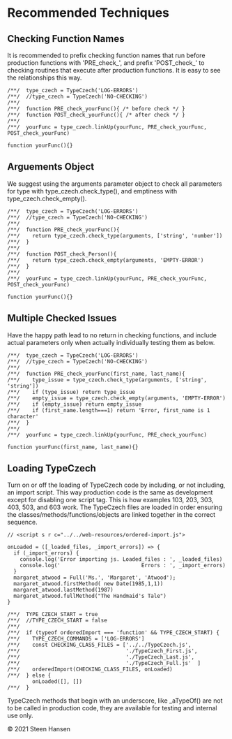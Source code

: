 # Recommended Techniques

## Checking Function Names
It is recommended to prefix checking function names that run before production
functions with 'PRE_check_', and prefix 'POST_check_' to checking routines that execute after
production functions. It is easy to see the relationships this way.

    /**/  type_czech = TypeCzech('LOG-ERRORS')
    /**/  //type_czech = TypeCzech('NO-CHECKING')
    /**/
    /**/  function PRE_check_yourFunc(){ /* before check */ }
    /**/  function POST_check_yourFunc(){ /* after check */ }
    /**/
    /**/  yourFunc = type_czech.linkUp(yourFunc, PRE_check_yourFunc, POST_check_yourFunc)

    function yourFunc(){}

## Arguements Object
We suggest using the arguments parameter object to check all parameters for type with type_czech.check_type(), and emptiness with type_czech.check_empty().

    /**/  type_czech = TypeCzech('LOG-ERRORS')
    /**/  //type_czech = TypeCzech('NO-CHECKING')
    /**/
    /**/  function PRE_check_yourFunc(){
    /**/    return type_czech.check_type(arguments, ['string', 'number'])
    /**/  }
    /**/
    /**/  function POST_check_Person(){
    /**/    return type_czech.check_empty(arguments, 'EMPTY-ERROR')
    /**/  }
    /**/
    /**/  yourFunc = type_czech.linkUp(yourFunc, PRE_check_yourFunc, POST_check_yourFunc)

    function yourFunc(){}

## Multiple Checked Issues
Have the happy path lead to no return in checking functions, and include actual
parameters only when actually individually testing them as below.

    /**/  type_czech = TypeCzech('LOG-ERRORS')
    /**/  //type_czech = TypeCzech('NO-CHECKING')
    /**/
    /**/  function PRE_check_yourFunc(first_name, last_name){
    /**/    type_issue = type_czech.check_type(arguments, ['string', 'string'])
    /**/    if (type_issue) return type_issue
    /**/    empty_issue = type_czech.check_empty(arguments, 'EMPTY-ERROR')
    /**/    if (empty_issue) return empty_issue
    /**/    if (first_name.length===1) return 'Error, first_name is 1 character'
    /**/  }
    /**/
    /**/  yourFunc = type_czech.linkUp(yourFunc, PRE_check_yourFunc)

    function yourFunc(first_name, last_name){}



## Loading TypeCzech
Turn on or off the loading of TypeCzech code by including, or not including, an import
script. This way production code is the same as development except for 
disabling one script tag. This is how examples 103, 203, 303, 403, 503, and 603
work. The TypeCzech files are loaded in order ensuring the classes/methods/functions/objects
are linked together in the correct sequence.

    // <script s r c="../../web-resources/ordered-import.js">

    onLoaded = ([_loaded_files, _import_errors]) => {  
      if (_import_errors) {
        console.log('Error importing js. Loaded_files : ', _loaded_files)
        console.log('                          Errors : ', _import_errors)
      }
      margaret_atwood = Full('Ms.', 'Margaret', 'Atwood');
      margaret_atwood.firstMethod( new Date(1985,1,1))
      margaret_atwood.lastMethod(1987)
      margaret_atwood.fullMethod("The Handmaid's Tale")
    }

    /**/  TYPE_CZECH_START = true
    /**/  //TYPE_CZECH_START = false
    /**/
    /**/  if (typeof orderedImport === 'function' && TYPE_CZECH_START) {
    /**/    TYPE_CZECH_COMMANDS = ['LOG-ERRORS']
    /**/    const CHECKING_CLASS_FILES = ['../../TypeCzech.js',
    /**/                                  './TypeCzech_First.js',
    /**/                                  './TypeCzech_Last.js',
    /**/                                  './TypeCzech_Full.js'  ]
    /**/    orderedImport(CHECKING_CLASS_FILES, onLoaded)
    /**/  } else {
            onLoaded([], [])
    /**/  }

TypeCzech methods that begin with an underscore, like _aTypeOf() are not to be
called in production code, they are available for testing and internal use only.

&copy; 2021 Steen Hansen
